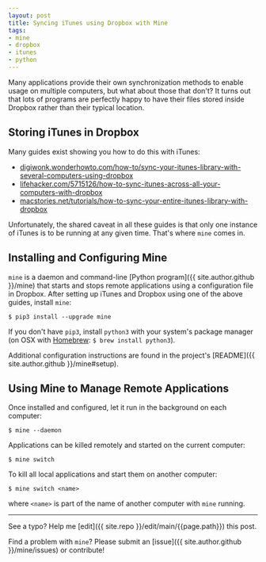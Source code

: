```yaml
---
layout: post
title: Syncing iTunes using Dropbox with Mine
tags:
- mine
- dropbox
- itunes
- python
---
```


Many applications provide their own synchronization methods to enable usage on multiple computers, but what about those that don't? It turns out that lots of programs are perfectly happy to have their files stored inside Dropbox rather than their typical location.

## Storing iTunes in Dropbox

Many guides exist showing you how to do this with iTunes:

* [digiwonk.wonderhowto.com/how-to/sync-your-itunes-library-with-several-computers-using-dropbox](https://digiwonk.wonderhowto.com/how-to/sync-your-itunes-library-with-several-computers-using-dropbox-0155955)
* [lifehacker.com/5715126/how-to-sync-itunes-across-all-your-computers-with-dropbox](https://lifehacker.com/5715126/how-to-sync-itunes-across-all-your-computers-with-dropbox)
* [macstories.net/tutorials/how-to-sync-your-entire-itunes-library-with-dropbox](https://www.macstories.net/tutorials/how-to-sync-your-entire-itunes-library-with-dropbox/)

Unfortunately, the shared caveat in all these guides is that only one instance of iTunes is to be running at any given time. That's where `mine` comes in.

## Installing and Configuring Mine

`mine` is a daemon and command-line [Python program]({{ site.author.github }}/mine) that starts and stops remote applications using a configuration file in Dropbox. After setting up iTunes and Dropbox using one of the above guides, install `mine`:

```
$ pip3 install --upgrade mine
```

If you don't have `pip3`, install `python3` with your system's package manager (on OSX with [Homebrew](https://brew.sh/): `$ brew install python3`).

Additional configuration instructions are found in the project's [README]({{ site.author.github }}/mine#setup).

## Using Mine to Manage Remote Applications

Once installed and configured, let it run in the background on each computer:

```
$ mine --daemon
```

Applications can be killed remotely and started on the current computer:

```
$ mine switch
```

To kill all local applications and start them on another computer:

```
$ mine switch <name>
```

where `<name>` is part of the name of another computer with `mine` running.

-----

See a typo? Help me [edit]({{ site.repo }}/edit/main/{{page.path}}) this post.

Find a problem with `mine`? Please submit an [issue]({{ site.author.github }}/mine/issues) or contribute!
